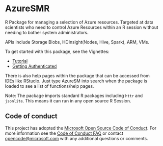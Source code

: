 # AzureSMR

R Package for managing a selection of Azure resources. Targeted at data scientists who need to control Azure Resources within an R session without needing to bother system administrators. 

APIs include Storage Blobs, HDInsight(Nodes, Hive, Spark), ARM, VMs.

To get started with this package, see the Vignettes:

  * [Tutorial](https://github.com/Microsoft/AzureSMR/blob/master/vignettes/tutorial.Rmd)
  * [Getting Authenticated](https://github.com/Microsoft/AzureSMR/blob/master/vignettes/Authentication.Rmd)

There is also help pages within the package that can be accessed from IDEs like RStudio. Just type AzureSM into search when the package is loaded to see a list of functions/help pages.

Note: The package imports standard R packages including `httr` and `jsonlite`. This means it can run in any open source R Session. 


## Code of conduct

This project has adopted the [Microsoft Open Source Code of
Conduct](https://opensource.microsoft.com/codeofconduct/).
For more information see the [Code of Conduct
FAQ](https://opensource.microsoft.com/codeofconduct/faq/) or
contact [opencode@microsoft.com](mailto:opencode@microsoft.com)
with any additional questions or comments.
